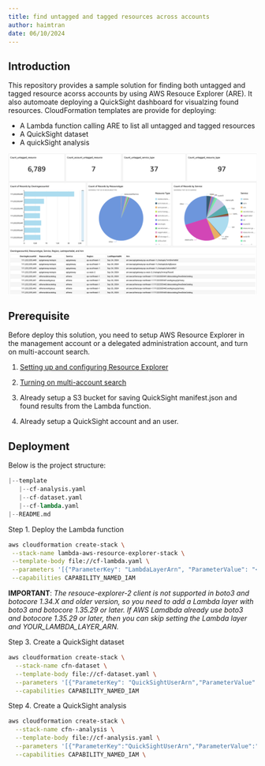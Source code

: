 ```yaml
---
title: find untagged and tagged resources across accounts
author: haimtran
date: 06/10/2024
---
```


## Introduction

This repository provides a sample solution for finding both untagged and tagged resource acorss accounts by using AWS Resouce Explorer (ARE). It also automoate deploying a QuickSight dashboard for visualzing found resources. CloudFormation templates are provide for deploying:

- A Lambda function calling ARE to list all untagged and tagged resources
- A QuickSight dataset
- A quickSight analysis

![sample-dashboard](./asset/dashboard.png)

## Prerequisite

Before deploy this solution, you need to setup AWS Resource Explorer in the management account or a delegated administration account, and turn on multi-account search.

1. [Setting up and configuring Resource Explorer](https://docs.aws.amazon.com/resource-explorer/latest/userguide/getting-started-setting-up.html)

2. [Turning on multi-account search](https://docs.aws.amazon.com/resource-explorer/latest/userguide/manage-service-multi-account.html)

3. Already setup a S3 bucket for saving QuickSight manifest.json and found results from the Lambda function.

4. Already setup a QuickSight account and an user.

## Deployment

Below is the project structure:

```python
|--template
   |--cf-analysis.yaml
   |--cf-dataset.yaml
   |--cf-lambda.yaml
|--README.md
```

Step 1. Deploy the Lambda function

```bash
aws cloudformation create-stack \
 --stack-name lambda-aws-resource-explorer-stack \
 --template-body file://cf-lambda.yaml \
 --parameters '[{"ParameterKey": "LambdaLayerArn", "ParameterValue": "<YOUR_LAMBDA_LAYER_ARN>"},{"ParameterKey":"S3BucketName","ParameterValue":"<YOUR_S3_BUCKET_NAME>"},{"ParameterKey":"AREViewArn","ParameterValue":"<YOUR_ARE_VIEW_ARN>"}]' \
 --capabilities CAPABILITY_NAMED_IAM
```

**IMPORTANT**: _The resouce-explorer-2 client is not supported in boto3 and botocore 1.34.X and older version, so you need to add a Lambda layer with boto3 and botocore 1.35.29 or later. If AWS Lamdbda already use boto3 and botocore 1.35.29 or later, then you can skip setting the Lambda layer and YOUR_LAMBDA_LAYER_ARN._

Step 3. Create a QuickSight dataset

```bash
aws cloudformation create-stack \
  --stack-name cfn-dataset \
  --template-body file://cf-dataset.yaml \
  --parameters '[{"ParameterKey": "QuickSightUserArn","ParameterValue": "<YOUR_QUICKSIGHT_USER_ARN>"},{"ParameterKey":"S3BucketName","ParameterValue":"<YOUR_S3_BUCKET>"},{"ParameterKey":"S3KeyName","ParameterValue":"quicksight/manifest.json"},{"ParameterKey":"DataSetIdentifier","ParameterValue":"<YOUR_DATASET_NAME>"}]' \
  --capabilities CAPABILITY_NAMED_IAM
```

Step 4. Create a QuickSight analysis

```bash
aws cloudformation create-stack \
  --stack-name cfn--analysis \
  --template-body file://cf-analysis.yaml \
  --parameters '[{"ParameterKey":"QuickSightUserArn","ParameterValue":"<YOUR_QUICKSIGHT_USER_ARN>"},{"ParameterKey":"DataSetIdentifier","ParameterValue":"<YOUR_DATASET_NAME>"}]' \
  --capabilities CAPABILITY_NAMED_IAM \
```

